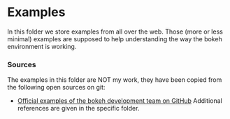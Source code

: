 # Examples
In this folder we store examples from all over the web. Those (more or less minimal) examples are supposed to help understanding the way the bokeh environment is working.

### Sources
The examples in this folder are NOT my work, they have been copied from the following open sources on git:
- [Official examples of the bokeh development team on GitHub](https://github.com/bokeh/bokeh/tree/master/examples)
Additional references are given in the specific folder.
